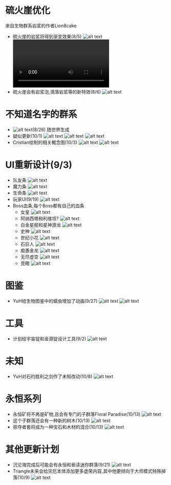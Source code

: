 
# 硫火崖优化
来自生物群系岩浆的作者Lion8cake
- 硫火崖的岩浆将得到渐变效果(8/5)
  ![alt text](image_cragsLava.png)<video controls src="CragsLava.mp4" title="Title"></video>
- 硫火崖会有岩浆泡,滴落岩浆等的新特效(8/6)
  ![alt text](./CragsLavaEffects.gif)

# 不知道名字的群系
- ![alt text](image_pinkBiome.png)(8/26)
  随世界生成
- 疑似更新(10/1)
  ![alt text](image_stone.png)
  ![alt text](image_stone2.png)
  ![alt text](image_crystal.png)
- Cristian绘制的相关概念图(10/3)
  ![alt text](image_crystalBeast.png)
  ![alt text](image_crystalDress.png)

# UI重新设计(9/3)
- 队友条
  ![alt text](image_teammateBar.png)
- 魔力条
  ![alt text](image_manaBar.png)
- 生命条
  ![alt text](image_healthBar.png)
- 玩家UI(9/19)
  ![alt text](image_playerUI.png)
- Boss血条,每个Boss都有自己的血条
  + 女皇
    ![alt text](image_empressBar.png)
  + 阿纳西塔和利维坦?
    ![alt text](image_anahitaBar.png)
  + 白金星舰和星神游龙
    ![alt text](image_astralBar.png)
  + 史神
    ![alt text](image_slimeGodBar.png)
  + 世纪小花
    ![alt text](image_planteraBar.png)
  + 石巨人
    ![alt text](image_golemBar.png)
  + 痴愚金龙
    ![alt text](image_dragonFollyBar.png)
  + 无尽虚空
    ![alt text](image_ceaselessVoidBar.png)
  + 克眼
    ![alt text](image_EoCBar.png)

# 图鉴
- YuH给生物图鉴中的蠕虫增加了动画(9/27)
  ![alt text](image_wormy12.gif)
  ![alt text](image_wormy14.gif)

# 工具
- 计划给宇宙锭和金源锭设计工具(9/2)
  ![alt text](text_tools.png)

# 未知
- YuH对石约胜利之剑作了未知改动(10/8)
  ![alt text](image_rox.png)

# 永恒系列
- 永恒矿将不再是矿物,且会有专门的子群落Floral Paradise(10/13)
  ![alt text](text_perennial.png)
- 这个子群落还会有一种新的树木(10/13)
  ![alt text](text_perennialTree.png)
- 掠夺者套将成为一种宝石和木材的混合(10/13)
  ![alt text](text_reaver.png)

# 其他更新计划
- 沉沦海完成后可能会有永恒和亵渎迷你群落(9/21)
  ![alt text](text_minibiome.png)
- Triangle未来会给灾厄本体添加更多虚荣内容,其中他更倾向于大师模式特殊掉落(10/9)
  ![alt text](text_vanity.jpg)
